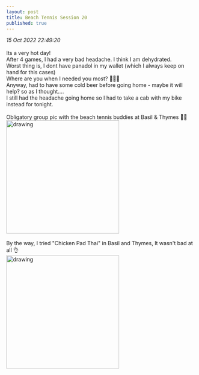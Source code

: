 ```yaml
---
layout: post
title: Beach Tennis Session 20
published: true
---
```

_15 Oct 2022 22:49:20_
<br>
<br>
Its a very hot day!
<br>
After 4 games, I had a very bad headache. I think I am dehydrated.
<br>
Worst thing is, I dont have panadol in my wallet (which I always keep on hand for this cases)
<br>
Where are you when I needed you most? 🤦🏻‍♀️
<br>
Anyway, had to have some cold beer before going home - maybe it will help? so as I thought....
<br>
I still had the headache going home so I had to take a cab with my bike instead for tonight.
<br>
<br>
Obligatory group pic with the beach tennis buddies at Basil & Thymes ✌🏼
<br>
<img src="https://drive.google.com/uc?export=view&id=19U7c67HXngLoPswSQYMacAfxc0Ztenmn" alt="drawing" width="300"/>
<br>
<br>
By the way, I tried "Chicken Pad Thai" in Basil and Thymes, It wasn't bad at all 👌
<br>
<img src="https://drive.google.com/uc?export=view&id=1tM9RtJzvGcfpAMhTFXu0Jyg_kRWYH6J-" alt="drawing" width="300"/>
